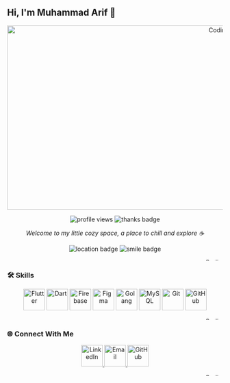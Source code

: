 ## Hi, I'm Muhammad Arif 👋

<p align="center">
  <img src="https://cdn.dribbble.com/userupload/23251830/file/original-2dcade36a304e8a60f1d9061d5f57678.gif" width="1000" height="430" alt="Coding GIF">
</p>

<p align="center">
  <img src="https://komarev.com/ghpvc/?username=caripmah&label=Visitors&color=ff69b4&style=for-the-badge" alt="profile views"/>
  <img src="https://img.shields.io/badge/Thanks%20for%20visiting!-💖-ff69b4?style=for-the-badge" alt="thanks badge"/>
 
</p>

<p align="center"><em>Welcome to my little cozy space, a place to chill and explore ☕</em></p>

<p align="center">
  <img src="https://img.shields.io/badge/From-Indonesia-ff4b2b?style=for-the-badge&logo=google-earth&logoColor=white" alt="location badge"/>
  <img src="https://img.shields.io/badge/Keep%20Smiling-😊-ff00ff?style=for-the-badge" alt="smile badge"/>
</p>

<p align="center">
  <img src="https://64.media.tumblr.com/59c369f66400270ad0666ec0146d0793/tumblr_mzoaf6veWH1rk0k2jo1_500.gifv" width="1000" height="5" alt="Coding GIF">
</p>

### 🛠️ Skills

<p align="center">
  <img src="https://cdn.jsdelivr.net/gh/devicons/devicon/icons/flutter/flutter-original.svg" width="50" height="50" alt="Flutter"/>
  <img src="https://cdn.jsdelivr.net/gh/devicons/devicon/icons/dart/dart-original.svg" width="50" height="50" alt="Dart"/>
  <img src="https://cdn.jsdelivr.net/gh/devicons/devicon/icons/firebase/firebase-plain.svg" width="50" height="50" alt="Firebase"/>
  <img src="https://cdn.jsdelivr.net/gh/devicons/devicon/icons/figma/figma-original.svg" width="50" height="50" alt="Figma"/>
  <img src="https://cdn.jsdelivr.net/gh/devicons/devicon/icons/go/go-original.svg" width="50" height="50" alt="Golang"/>
  <img src="https://cdn.jsdelivr.net/gh/devicons/devicon/icons/mysql/mysql-original.svg" width="50" height="50" alt="MySQL"/>
  <img src="https://cdn.jsdelivr.net/gh/devicons/devicon/icons/git/git-original.svg" width="50" height="50" alt="Git"/>
  <img src="https://cdn.jsdelivr.net/gh/devicons/devicon/icons/github/github-original.svg" width="50" height="50" alt="GitHub"/>
</p>

<p align="center">
  <img src="https://64.media.tumblr.com/59c369f66400270ad0666ec0146d0793/tumblr_mzoaf6veWH1rk0k2jo1_500.gifv" width="1000" height="5" alt="Coding GIF">
</p>

### 🌐 Connect With Me

<p align="center">
  <a href="https://www.linkedin.com/in/muhammad-arif" target="_blank">
    <img src="https://cdn.jsdelivr.net/gh/devicons/devicon/icons/linkedin/linkedin-original.svg" width="50" height="50" alt="LinkedIn"/>
  </a>
  <a href="mailto:mhmmdarif0103@gmail.com?subject=Hello%20Muhammad%20Arif!%20I%20saw%20your%20GitHub%20profile">
  <img src="https://cdn-icons-png.flaticon.com/512/732/732200.png" width="50" height="50" alt="Email"/>
  </a>
  <a href="https://github.com/caripmah" target="_blank">
    <img src="https://cdn.jsdelivr.net/gh/devicons/devicon/icons/github/github-original.svg" width="50" height="50" alt="GitHub"/>
  </a>
</p>

<p align="center">
  <img src="https://64.media.tumblr.com/59c369f66400270ad0666ec0146d0793/tumblr_mzoaf6veWH1rk0k2jo1_500.gifv" width="1000" height="5" alt="Coding GIF">
</p>
